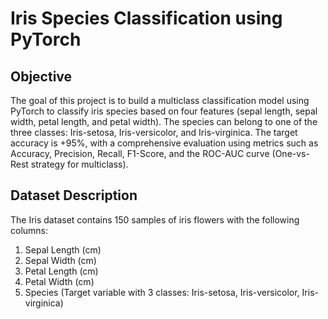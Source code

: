 # Iris Species Classification using PyTorch
## Objective
The goal of this project is to build a multiclass classification model using PyTorch to classify iris species based on four features (sepal length, sepal width, petal length, and petal width). The species can belong to one of the three classes: Iris-setosa, Iris-versicolor, and Iris-virginica. The target accuracy is +95%, with a comprehensive evaluation using metrics such as Accuracy, Precision, Recall, F1-Score, and the ROC-AUC curve (One-vs-Rest strategy for multiclass).

## Dataset Description
The Iris dataset contains 150 samples of iris flowers with the following columns:

1. Sepal Length (cm)
2. Sepal Width (cm)
3. Petal Length (cm)
4. Petal Width (cm)
5. Species (Target variable with 3 classes: Iris-setosa, Iris-versicolor, Iris-virginica)
